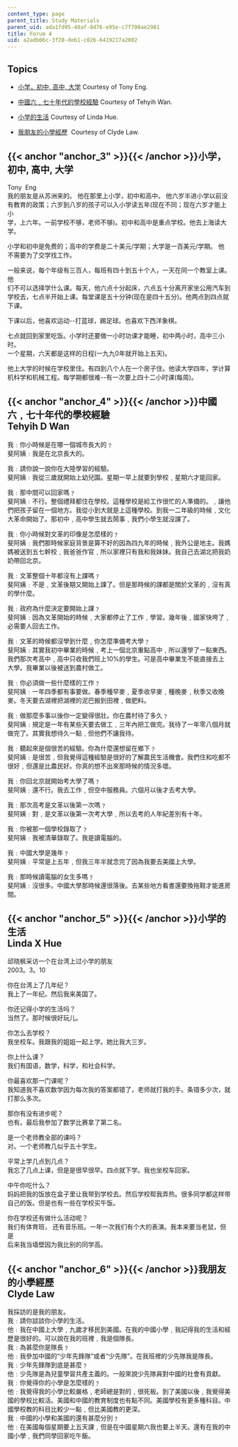```yaml
---
content_type: page
parent_title: Study Materials
parent_uid: ada1fd95-48af-8d76-e95e-c7f700ae2981
title: Forum 4
uid: a2adb06c-3f28-deb1-c026-6419217a2002
---
```


Topics
------

*   [小学，初中, 高中, 大学](#anchor_3) Courtesy of Tony Eng.  
    
*   [中國六﹐七十年代的學校經驗](#anchor_4) Courtesy of Tehyih Wan.  
    
*   [小学的生活](#anchor_5) Courtesy of Linda Hue.  
    
*   [我朋友的小學經歷](#anchor_6)  Courtesy of Clyde Law.  
    

{{< anchor "anchor_3" >}}{{< /anchor >}}小学，初中, 高中, 大学
-----------------------------------------------------

Tony  Eng  
我的朋友是从苏洲来的。 他在那里上小学，初中和高中。 他六岁半进小学以前没  
有教育的政策；六岁到八岁的孩子可以入小学读五年(现在不同；现在六岁才能上小  
学，上六年。一前学校不够，老师不够)。初中和高中是重点学校。他去上海读大学。  
  
  
小学和初中是免费的；高中的学费是二十美元/学期；大学是一百美元/学期。 他  
不需要为了交学找工作。  
  
一般来说，每个年级有三百人，每班有四十到五十个人，一天在同一个教室上课。他  
们不可以选择学什么课。每天，他六点十分起床，六点五十分离开家坐公用汽车到  
学校去，七点半开始上课。每堂课是五十分钟(现在是四十五分)。他两点到四点就  
下课。  
  
下课以后，他喜欢运动--打蓝球，踢足球。也喜欢下西洋象棋。  
  
七点就回到家里吃饭。小学时还要做一小时功课才能睡，初中两小时，高中三小时。  
一个星期，六天都是这样的日程(一九九0年就开始上五天)。  
  
他上大学的时候在学校里住。有四到八个人在一个房子住。他读大学四年，学计算  
机科学和机械工程。每学期都很难--有一次要上四十二小时课(每周)。

{{< anchor "anchor_4" >}}{{< /anchor >}}中國六﹐七十年代的學校經驗  
Tehyih D Wan
--------------------------------------------------------------------

我﹕你小時候是在哪一個城市長大的﹖  
斐阿姨﹕我是在北京長大的。  
  
我﹕請你說一說你在大陸學習的經驗。  
斐阿姨﹕我從三歲就開始上幼兒園。星期一早上就要到學校﹐星期六才能回家。  
  
我﹕那中間可以回家嗎﹖  
斐阿姨﹕不行。整個禮拜都住在學校。這種學校是給工作很忙的人準備的。﹐讓他們把孩子留在一個地方。我從小到大就是上這種學校。到我一二年級的時候﹐文化大革命開始了。那初中﹐高中學生就去鬧事﹐我們小學生就沒課了。  
  
我﹕你小時候對文革的印像是怎麼樣的﹖  
斐阿姨﹕我們那時候家庭背景是算不好的因為四九年的時候﹐我外公是地主。我媽媽被送到五七幹校﹐我爸爸作官﹐所以家裡只有我和我妹妹。我自己去湖北把我奶奶帶回北京。  
  
我﹕文革整個十年都沒有上課嗎﹖  
斐阿姨﹕不是﹐文革後期又開始上課了。但是那時候的課都是關於文革的﹐沒有真的學什麼。  
  
我﹕政府為什麼決定要開始上課﹖  
斐阿姨﹕因為文革開始的時候﹐大家都停止了工作﹐學習。幾年後﹐國家快垮了﹐必需要人回去工作。  
  
我﹕文革的時候都沒學到什麼﹐你怎麼準備考大學﹖  
斐阿姨﹕其實我初中畢業的時候﹐考上一個北京重點高中﹐所以還學了一點東西。我們那次考高中﹐高中只收我們班上10%的學生。可是高中畢業生不能直接去上大學。我畢業以後被送到農村做工。  
  
我﹕你必須做一些什麼樣的工作﹖  
斐阿姨﹕一年四季都有事要做。春季種早麥﹐夏季收早麥﹐種晚麥﹐秋季又收晚麥。冬天要去湖裡把湖裡的泥巴搬到田裡﹐做肥料。  
  
我﹕做那麼多事以後你一定變得很壯。你在農村待了多久﹖  
斐阿姨﹕規定是一年有某些天要去做工﹐三年內把工做完。我待了一年零八個月就做完了。其實我想待久一點﹐但他們不讓我待。  
  
我﹕聽起來是個很苦的經驗。你為什麼還想留在鄉下﹖  
斐阿姨﹕是很苦﹐但我覺得這種經驗是很好的了解農民生活機會。我們住和吃都不很好﹐但還是比農民好。你真的想不出來那時候的情況多壞。  
  
我﹕你回北京就開始考大學了嗎﹖  
斐阿姨﹕還不行。我去工作﹐但空中服務員。六個月以後才去考大學。  
  
我﹕那次高考是文革以後第一次嗎﹖  
斐阿姨﹕對﹐是文革以後第一次考大學﹐所以去考的人年紀差別有十年。  
  
我﹕你被那一個學校錄取了﹖  
斐阿姨﹕我被清華錄取了。我是讀電腦的。  
  
我﹕中國大學是幾年﹖  
斐阿姨﹕平常是上五年﹐但我三年半就念完了因為我要去美國上大學。  
  
我﹕那時候讀電腦的女生多嗎﹖  
斐阿姨﹕沒很多。中國大學那時候還很落後。去某些地方看書還要換拖鞋才能進房間。

{{< anchor "anchor_5" >}}{{< /anchor >}}小学的生活  
Linda X Hue
-----------------------------------------------------------

邱晓枫采访一个在台湾上过小学的朋友  
2003。3。10  
  
你在台湾上了几年纪？  
我上了一年纪。然后我来美国了。  
  
你还记得小学的生活吗？  
当然了。那时候很好玩儿。  
  
你怎么去学校？  
我坐校车。我跟我的姐姐一起上学。她比我大三岁。  
  
你上什么课？  
我们有国语，数学，科学，和社会科学。  
  
你最喜欢那一门课呢？  
我知道我不喜欢数学因为每次我的答案都错了，老师就打我的手。条错多少次，就  
打那么多次。  
  
那你有没有进步呢？  
也有。最后我参加了数学比赛拿了第二名。  
  
是一个老师教全部的课吗？  
对。一个老师教几似乎五十学生。  
  
平常上学几点到几点？  
我忘了几点上课，但是是很早很早。四点就下学。我也坐校车回家。  
  
中午你吃什么？  
妈妈把我的饭放在盒子里让我带到学校去。然后学校帮我弄热。很多同学都这样带  
自己的饭。但是也有一些在学校买午饭。  
  
你在学校还有做什么活动呢？  
我们有体育班， 还有音乐班。一年一次我们有个大的表演。我本来要当老鼠，但是  
后来我当墙壁因为我比别的同学高。

{{< anchor "anchor_6" >}}{{< /anchor >}}我朋友的小學經歷  
Clyde Law
------------------------------------------------------------

我採訪的是我的朋友。  
我﹕請你談談你小學的生活。  
他﹕我在中國上大學﹐九歲才移民到美國。在我的中國小學﹐我記得我的生活和經歷是很好的。可以說在我的班裡﹐我是個隊長。  
我﹕為甚麼你是隊長﹖  
他﹕我參加中國的“少年先鋒隊”或者“少先隊”。在我班裡的少先隊我是隊長。  
我﹕少年先鋒隊到底是甚麼﹖  
他﹕少先隊是為兒童學習共產主義的。一般來說少先隊員對中國的社會有貢獻。  
我﹕你覺得你的小學是怎麼樣的﹖  
他﹕我覺得我的小學比較嚴格﹐老師總是對的﹐很死板。到了美國以後﹐我覺得美國的學校比較活。美國和中國的教育制度也有點不同。美國學校有更多種科目。中國學校教的科目比較少一點﹐但比美國教的更深。  
我﹕中國的小學和美國的還有甚麼分別﹖  
他﹕在美國每個星期要上五天課﹐但是在中國星期六我也要上半天。還有在我的中國小學﹐我們同學回家吃午飯。